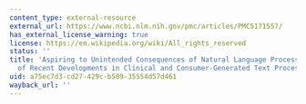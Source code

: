 ```yaml
---
content_type: external-resource
external_url: https://www.ncbi.nlm.nih.gov/pmc/articles/PMC5171557/
has_external_license_warning: true
license: https://en.wikipedia.org/wiki/All_rights_reserved
status: ''
title: 'Aspiring to Unintended Consequences of Natural Language Processing: A Review
  of Recent Developments in Clinical and Consumer-Generated Text Processing.'
uid: a75ec7d3-cd27-429c-b509-35554d57d461
wayback_url: ''
---
```

